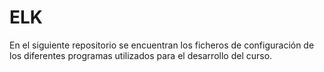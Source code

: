 # ELK 
En el siguiente repositorio se encuentran los ficheros de configuración de los diferentes programas utilizados para el desarrollo del curso.
